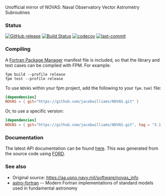 Unofficial mirror of NOVAS: Naval Observatory Vector Astrometry Subroutines

### Status

[![GitHub release](https://img.shields.io/github/release/jacobwilliams/NOVAS.svg)](https://github.com/jacobwilliams/NOVAS/releases/latest)
[![Build Status](https://github.com/jacobwilliams/NOVAS/actions/workflows/CI.yml/badge.svg)](https://github.com/jacobwilliams/NOVAS/actions)
[![codecov](https://codecov.io/gh/jacobwilliams/NOVAS/branch/master/graph/badge.svg)](https://codecov.io/gh/jacobwilliams/NOVAS)
[![last-commit](https://img.shields.io/github/last-commit/jacobwilliams/NOVAS)](https://github.com/jacobwilliams/NOVAS/commits/master)

### Compiling

A [Fortran Package Manager](https://github.com/fortran-lang/fpm) manifest file is included, so that the library and test cases can be compiled with FPM. For example:

```
fpm build --profile release
fpm test --profile release
```

To use `NOVAS` within your fpm project, add the following to your `fpm.toml` file:
```toml
[dependencies]
NOVAS = { git="https://github.com/jacobwilliams/NOVAS.git" }
```

Or, to use a specific version:

```toml
[dependencies]
NOVAS = { git="https://github.com/jacobwilliams/NOVAS.git", tag = "3.1.0" }
```

### Documentation

The latest API documentation can be found [here](http://jacobwilliams.github.io/NOVAS/). This was generated from the source code using [FORD](https://github.com/Fortran-FOSS-Programmers/ford).

### See also

 * Original source: https://aa.usno.navy.mil/software/novas_info
 * [astro-fortran](https://github.com/jacobwilliams/astro-fortran) -- Modern Fortran implementations of standard models used in fundamental astronomy